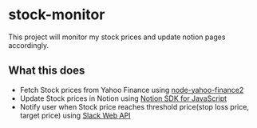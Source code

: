 # stock-monitor

This project will monitor my stock prices and update notion pages accordingly.

## What this does

- Fetch Stock prices from Yahoo Finance using [node-yahoo-finance2](https://www.npmjs.com/package/yahoo-finance2)
- Update Stock prices in Notion using [Notion SDK for JavaScript](https://www.npmjs.com/package/@notionhq/client)
- Notify user when Stock price reaches threshold price(stop loss price, target price) using [Slack Web API](https://www.npmjs.com/package/@slack/web-api)
